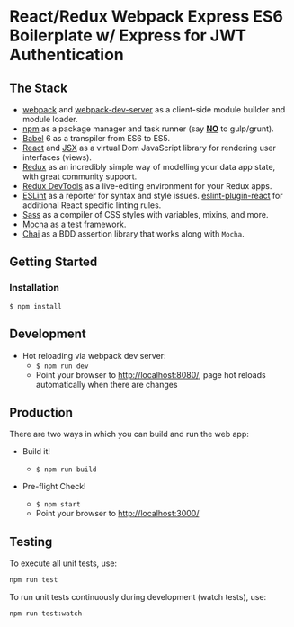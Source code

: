 # React/Redux Webpack Express ES6 Boilerplate w/ Express for JWT Authentication

## The Stack

- [webpack](http://webpack.github.io/) and [webpack-dev-server](https://webpack.github.io/docs/webpack-dev-server.html) as a client-side module builder and module loader.
- [npm](https://www.npmjs.com/) as a package manager and task runner (say [**NO**](http://blog.keithcirkel.co.uk/why-we-should-stop-using-grunt/) to gulp/grunt).
- [Babel](http://babeljs.io/) 6 as a transpiler from ES6 to ES5.
- [React](https://facebook.github.io/react/) and [JSX](https://facebook.github.io/jsx/) as a virtual Dom JavaScript library for rendering user interfaces (views).
- [Redux](http://redux.js.org/) as an incredibly simple way of modelling your data app state, with great community support.
- [Redux DevTools](https://github.com/gaearon/redux-devtools) as a live-editing environment for your Redux apps.
- [ESLint](http://eslint.org/) as a reporter for syntax and style issues. [eslint-plugin-react](https://github.com/yannickcr/eslint-plugin-react) for additional React specific linting rules.
- [Sass](http://sass-lang.com/) as a compiler of CSS styles with variables, mixins, and more.
- [Mocha](https://mochajs.org/) as a test framework.
- [Chai](http://chaijs.com/) as a BDD assertion library that works along with `Mocha`.

## Getting Started

### Installation

```
$ npm install
```

## Development

* Hot reloading via webpack dev server:
  * `$ npm run dev`
  * Point your browser to [http://localhost:8080/](http://localhost:8080/), page hot reloads automatically when there are changes

## Production

There are two ways in which you can build and run the web app:

* Build it!
  * `$ npm run build`

* Pre-flight Check!
  * `$ npm start`
  * Point your browser to [http://localhost:3000/](http://localhost:3000/)

## Testing

To execute all unit tests, use:

```sh
npm run test
```

To run unit tests continuously during development (watch tests), use:

```sh
npm run test:watch
```

